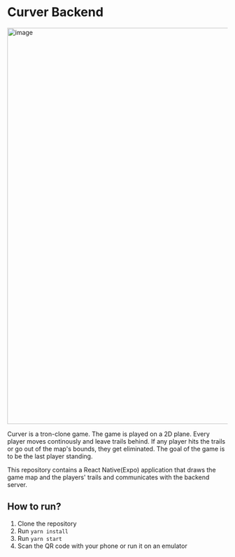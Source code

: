 # Curver Backend

<img width="906" alt="image" src="https://github.com/curver-game/curver-backend/assets/22038798/32e99dd6-c429-4378-bc41-17aedeed87b9">

Curver is a tron-clone game. The game is played on a 2D plane. Every player moves continously and leave trails behind. If any player hits the trails or go out of the map's bounds, they get eliminated. The goal of the game is to be the last player standing.

This repository contains a React Native(Expo) application that draws the game map and the players' trails and communicates with the backend server.

## How to run?

1. Clone the repository
2. Run `yarn install`
3. Run `yarn start`
4. Scan the QR code with your phone or run it on an emulator
